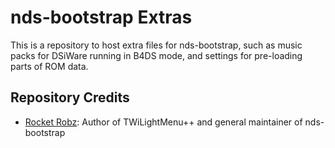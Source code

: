 # nds-bootstrap Extras
This is a repository to host extra files for nds-bootstrap, such as music packs for DSiWare running in B4DS mode, and settings for pre-loading parts of ROM data.

## Repository Credits
- [Rocket Robz](https://github.com/RocketRobz): Author of TWiLightMenu++ and general maintainer of nds-bootstrap
